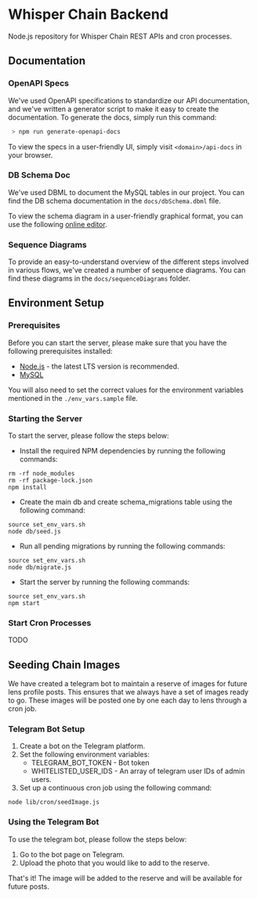 # Whisper Chain Backend
Node.js repository for Whisper Chain REST APIs and cron processes.

## Documentation
### OpenAPI Specs
We've used OpenAPI specifications to standardize our API documentation, and we've written a generator script to make it easy to create the documentation.
To generate the docs, simply run this command:
```sh
 > npm run generate-openapi-docs
```

To view the specs in a user-friendly UI, simply visit `<domain>/api-docs` in your browser.

### DB Schema Doc
We've used DBML to document the MySQL tables in our project. You can find the DB schema documentation in the `docs/dbSchema.dbml` file.

To view the schema diagram in a user-friendly graphical format, you can use the following [online editor](https://dbdiagram.io/d).

### Sequence Diagrams
To provide an easy-to-understand overview of the different steps involved in various flows, we've created a number of sequence diagrams.
You can find these diagrams in the `docs/sequenceDiagrams` folder.

## Environment Setup

### Prerequisites
Before you can start the server, please make sure that you have the following prerequisites installed:
- [Node.js](https://nodejs.org/en/download/) - the latest LTS version is recommended.
- [MySQL](https://www.mysql.com/downloads/)

You will also need to set the correct values for the environment variables mentioned in the `./env_vars.sample` file.

### Starting the Server
To start the server, please follow the steps below:

- Install the required NPM dependencies by running the following commands:
```shell script
rm -rf node_modules
rm -rf package-lock.json
npm install
```

- Create the main db and create schema_migrations table using the following command:
```shell script
source set_env_vars.sh
node db/seed.js
  ```

- Run all pending migrations by running the following commands:
```shell script
source set_env_vars.sh
node db/migrate.js

```

- Start the server by running the following commands:
```shell script
source set_env_vars.sh
npm start
```

### Start Cron Processes
TODO

## Seeding Chain Images
We have created a telegram bot to maintain a reserve of images for future lens profile posts.
This ensures that we always have a set of images ready to go.
These images will be posted one by one each day to lens through a cron job.

### Telegram Bot Setup
1. Create a bot on the Telegram platform.
2. Set the following environment variables:
   - TELEGRAM_BOT_TOKEN - Bot token
   - WHITELISTED_USER_IDS - An array of telegram user IDs of admin users.
3. Set up a continuous cron job using the following command:
```shell script
node lib/cron/seedImage.js
```

### Using the Telegram Bot
To use the telegram bot, please follow the steps below:
1. Go to the bot page on Telegram.
2. Upload the photo that you would like to add to the reserve.

That's it! The image will be added to the reserve and will be available for future posts.
